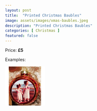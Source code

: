 ```yaml
---
layout: post
title:  "Printed Christmas Baubles"
image: assets/images/xmas-baubles.jpeg
description: "Printed Christmas Baubles"
categories: [ Christmas ]
featured: false
---
```


Price: <b>£5</b>

Examples:

<a data-fancybox="gallery1" href="/assets/images/xmas-baubles.jpeg"><img src="/assets/images/xmas-baubles.jpeg" width="130" height="130"></a>
